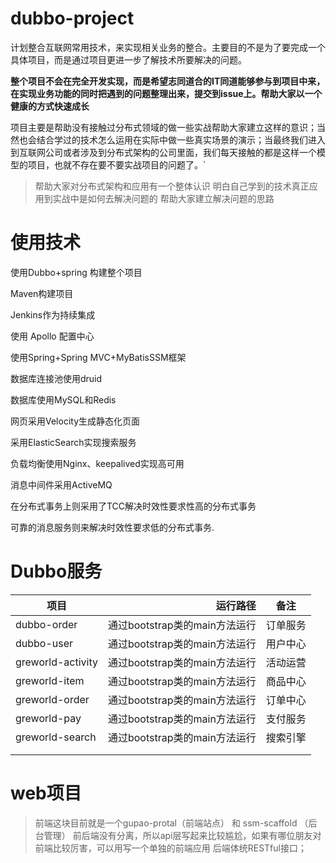 # dubbo-project
计划整合互联网常用技术，来实现相关业务的整合。主要目的不是为了要完成一个具体项目，而是通过项目更进一步了解技术所要解决的问题。

**整个项目不会在完全开发实现，而是希望志同道合的IT同道能够参与到项目中来，在实现业务功能的同时把遇到的问题整理出来，提交到issue上。帮助大家以一个健康的方式快速成长**

项目主要是帮助没有接触过分布式领域的做一些实战帮助大家建立这样的意识；当然也会结合学过的技术怎么运用在实际中做一些真实场景的演示；当最终我们进入到互联网公司或者涉及到分布式架构的公司里面，我们每天接触的都是这样一个模型的项目，也就不存在要不要实战项目的问题了。`


> 帮助大家对分布式架构和应用有一个整体认识
> 明白自己学到的技术真正应用到实战中是如何去解决问题的
> 帮助大家建立解决问题的思路

# 使用技术
使用Dubbo+spring 构建整个项目

Maven构建项目

Jenkins作为持续集成

使用 Apollo 配置中心

使用Spring+Spring MVC+MyBatisSSM框架

数据库连接池使用druid

数据库使用MySQL和Redis

网页采用Velocity生成静态化页面

采用ElasticSearch实现搜索服务

负载均衡使用Nginx、keepalived实现高可用

消息中间件采用ActiveMQ

在分布式事务上则采用了TCC解决时效性要求性高的分布式事务

可靠的消息服务则来解决时效性要求低的分布式事务.



# Dubbo服务

| 项目                |                  运行路径 |  备注  |
| ----------------- | --------------------: | :--: |
| dubbo-order       | 通过bootstrap类的main方法运行 | 订单服务 |
| dubbo-user        | 通过bootstrap类的main方法运行 | 用户中心 |
| greworld-activity | 通过bootstrap类的main方法运行 | 活动运营 |
| greworld-item     | 通过bootstrap类的main方法运行 | 商品中心 |
| greworld-order    | 通过bootstrap类的main方法运行 | 订单中心 |
| greworld-pay      | 通过bootstrap类的main方法运行 | 支付服务 |
| greworld-search   | 通过bootstrap类的main方法运行 | 搜索引擎 |
|                   |                       |      |
|                   |                       |      |

# web项目

> 前端这块目前就是一个gupao-protal（前端站点） 和 ssm-scaffold （后台管理）
> 前后端没有分离，所以api层写起来比较尴尬，如果有哪位朋友对前端比较厉害，可以用写一个单独的前端应用
> 后端体统RESTful接口；
